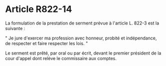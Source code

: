 # Article R822-14

La formulation de la prestation de serment prévue à l'article L. 822-3 est la suivante :

" Je jure d'exercer ma profession avec honneur, probité et indépendance, de respecter et faire respecter les lois. "

Le serment est prêté, par oral ou par écrit, devant le premier président de la cour d'appel dont relève le commissaire aux comptes.
